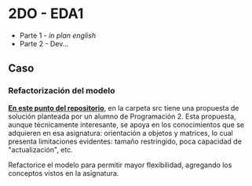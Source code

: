 # 2DO - EDA1

- Parte 1 - _in plan english_
- Parte 2 - Dev...

## Caso

### Refactorización del modelo

[**En este punto del repositorio**](https://github.com/mmasias/23-24-pyBurguer/tree/7802b921fdc026a6459ca21f31ee0864b29bb818/src), en la carpeta src tiene una propuesta de solución planteada por un alumno de Programación 2. Esta propuesta, aunque técnicamente interesante, se apoya en los conocimientos que se adquieren en esa asignatura: orientación a objetos y matrices, lo cual  presenta limitaciones evidentes: tamaño restringido, poca capacidad de "actualización", etc.

Refactorice el modelo para permitir mayor flexibilidad, agregando los conceptos vistos en la asignatura.